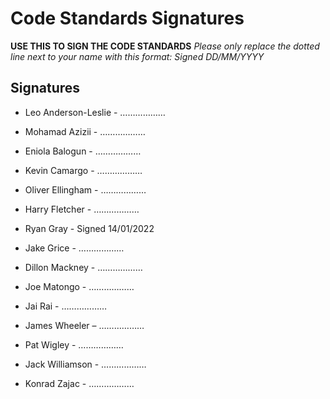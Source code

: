 # Code Standards Signatures
**USE THIS TO SIGN THE CODE STANDARDS**
*Please only replace the dotted line next to your name with this format:*
*Signed DD/MM/YYYY*

## Signatures

- Leo Anderson-Leslie - ………………

- Mohamad Azizii - ………………

- Eniola Balogun - ………………

- Kevin Camargo - ………………

- Oliver Ellingham - ………………

- Harry Fletcher - ………………

- Ryan Gray - Signed 14/01/2022

- Jake Grice - ………………

- Dillon Mackney - ………………

- Joe Matongo - ………………

- Jai Rai - ………………

- James Wheeler – ………………

- Pat Wigley - ………………

- Jack Williamson - ………………

- Konrad Zajac - ………………

